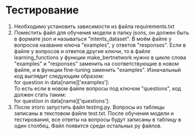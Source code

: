# Тестирование
1) Необходимо установить зависимости из файла requirements.txt
2) Поместить файл для обучения модели в папку jsons, он должен быть в формате json и называться "intents_dataset". В моём файле у вопросов название ключа "examples", у ответов "responses". Если в файле у вопросов и ответов другие ключи, то в файле learning_functions у функции make_bertnetwork нужно в цикле слова "examples" и "responses" заменить на соответствующие в новом файле, и в функции fine-tuning заменить "examples". Изначальный код выглядит следующим образом: \
   for question in data[name]['examples']: \
   То есть если в новом файле вопросы под ключом "questions", код должен стать таким: \
   for question in data[name]['questions']: 
4) После этого запустить файл testing.py. Вопросы из таблицы записаны в текстовом файле test.txt. После обучения модели и тестирования, все ответы на вопросы будут записаны в таблицу в один столбец. Файл появится среди остальных py файлов.
